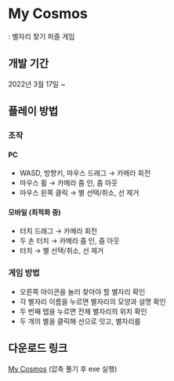 # My Cosmos
: 별자리 찾기 퍼즐 게임

## 개발 기간
2022년 3월 17일 ~

## 플레이 방법
### 조작
#### PC
+ WASD, 방향키, 마우스 드래그 → 카메라 회전  
+ 마우스 휠 → 카메라 줌 인, 줌 아웃  
+ 마우스 왼쪽 클릭 → 별 선택/취소, 선 제거  
#### 모바일 (최적화 중)
+ 터치 드래그 → 카메라 회전
+ 두 손 터치 → 카메라 줌 인, 줌 아웃
+ 터치 → 별 선택/취소, 선 제거
### 게임 방법
+ 오른쪽 아이콘을 눌러 찾아야 할 별자리 확인
+ 각 별자리 이름을 누르면 별자리의 모양과 설명 확인  
+ 두 번째 탭을 누르면 전체 별자리의 위치 확인  
+ 두 개의 별을 클릭해 선으로 잇고, 별자리를 

## 다운로드 링크
[My Cosmos](https://drive.google.com/file/d/19bDRRGLv9tIfDUsZIgZRhdpyhoIaJi_d/view?usp=sharing)
(압축 풀기 후 exe 실행)
